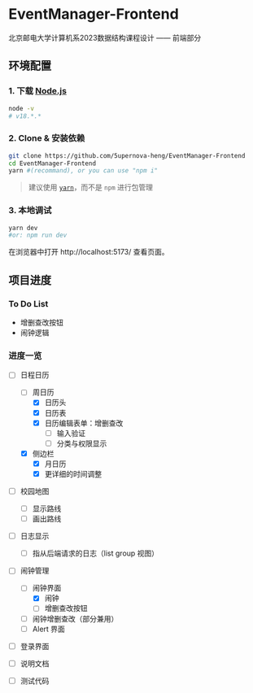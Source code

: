 # EventManager-Frontend

北京邮电大学计算机系2023数据结构课程设计 —— 前端部分

## 环境配置

### 1. 下载 [Node.js](https://nodejs.org/en)

```bash
node -v
# v18.*.*
```

### 2. Clone & 安装依赖

```bash
git clone https://github.com/5upernova-heng/EventManager-Frontend
cd EventManager-Frontend
yarn #(recommand), or you can use "npm i"
```

> 建议使用 [`yarn`](https://yarnpkg.com/)，而不是 `npm` 进行包管理

### 3. 本地调试

```bash
yarn dev 
#or: npm run dev
```

在浏览器中打开 http://localhost:5173/ 查看页面。

## 项目进度

### To Do List

- 增删查改按钮
- 闹钟逻辑

### 进度一览

- [ ] 日程日历
  - [ ] 周日历
    - [x] 日历头
    - [x] 日历表
    - [x] 日历编辑表单：增删查改
      - [ ] 输入验证
      - [ ] 分类与权限显示
  - [x] 侧边栏
    - [x] 月日历
    - [x] 更详细的时间调整
- [ ] 校园地图
  - [ ] 显示路线
  - [ ] 画出路线
- [ ] 日志显示
  - [ ] 指从后端请求的日志（list group 视图）
- [ ] 闹钟管理
  - [ ] 闹钟界面
    - [x] 闹钟
    - [ ] 增删查改按钮
  - [ ] 闹钟增删查改（部分兼用）
  - [ ] Alert 界面
- [ ] 登录界面

- [ ] 说明文档
- [ ] 测试代码